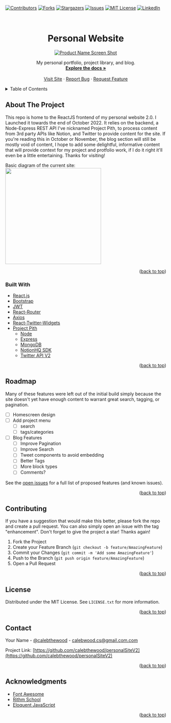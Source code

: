 <div id="top"></div>
<!--
*** Thanks for checking out the Best-README-Template. If you have a suggestion
*** that would make this better, please fork the repo and create a pull request
*** or simply open an issue with the tag "enhancement".
*** Don't forget to give the project a star!
*** Thanks again! Now go create something AMAZING! :D
-->



<!-- PROJECT SHIELDS -->
<!--
*** I'm using markdown "reference style" links for readability.
*** Reference links are enclosed in brackets [ ] instead of parentheses ( ).
*** See the bottom of this document for the declaration of the reference variables
*** for contributors-url, forks-url, etc. This is an optional, concise syntax you may use.
*** https://www.markdownguide.org/basic-syntax/#reference-style-links
-->
[![Contributors][contributors-shield]][contributors-url]
[![Forks][forks-shield]][forks-url]
[![Stargazers][stars-shield]][stars-url]
[![Issues][issues-shield]][issues-url]
[![MIT License][license-shield]][license-url]
[![LinkedIn][linkedin-shield]][linkedin-url]


<!-- PROJECT LOGO -->
<br />
<div align="center">

<h1 align="center">Personal Website</h3>

[![Product Name Screen Shot][product-screenshot]](https://s3.us-west-1.amazonaws.com/pix.ly/project-shots/personal-site-screenshot.png)

  <p align="center">
    My personal portfolio, project library, and blog.
    <br />
    <a href="https://github.com/calebthewood/personalSiteV2"><strong>Explore the docs »</strong></a>
    <br />
    <br />
    <a href="https://www.calebwood.dev/">Visit Site</a>
    ·
    <a href="https://github.com/calebthewood/personalSiteV2/issues">Report Bug</a>
    ·
    <a href="https://github.com/calebthewood/personalSiteV2/issues">Request Feature</a>
  </p>
</div>



<!-- TABLE OF CONTENTS -->
<details>
  <summary>Table of Contents</summary>
  <ol>
    <li>
      <a href="#about-the-project">About The Project</a>
      <ul>
        <li><a href="#built-with">Built With</a></li>
      </ul>
    </li>
    <li>
      <a href="#getting-started">Getting Started</a>
      <ul>
        <li><a href="#prerequisites">Prerequisites</a></li>
        <li><a href="#installation">Installation</a></li>
      </ul>
    </li>
    <li><a href="#usage">Usage</a></li>
    <li><a href="#roadmap">Roadmap</a></li>
    <li><a href="#contributing">Contributing</a></li>
    <li><a href="#license">License</a></li>
    <li><a href="#contact">Contact</a></li>
    <li><a href="#acknowledgments">Acknowledgments</a></li>
  </ol>
</details>



<!-- ABOUT THE PROJECT -->
## About The Project

This repo is home to the ReactJS frontend of my personal website 2.0. I Launched it
towards the end of October 2022. It relies on the backend, a Node-Express REST API I've nicknamed Project Pith, to process content from 3rd party APIs like Notion, and Twitter to provide content for the site. If you're reading this in October or November, the blog section will still be mostly void of content, I hope to add some delightful, informative content that will provide context for my project and protfolio work, if I do it right it'll even be a little entertaining. Thanks for visiting!

Basic diagram of the current site:
<img width="300px" src="https://s3.us-west-1.amazonaws.com/pix.ly/project-shots/simple-site-diagram.png">

<p align="right">(<a href="#top">back to top</a>)</p>



### Built With

* [React.js](https://reactjs.org/)
* [Bootstrap](https://getbootstrap.com)
* [JWT](https://jwt.io/)
* [React-Router](https://reactrouter.com/)
* [Axios](https://axios-http.com/docs/req_config)
* [React-Twitter-Widgets](https://www.npmjs.com/package/react-twitter-widgets)
* [Project Pith](https://github.com/calebthewood/ProjectPith)
  - [Node](https://nodejs.org/en/)
  - [Express](https://expressjs.com/)
  - [MongoDB](https://www.mongodb.com/atlas/database)
  - [NotionHQ SDK](https://github.com/makenotion/notion-sdk-js)
  - [Twitter API V2](https://www.npmjs.com/package/twitter-api-v2)

<p align="right">(<a href="#top">back to top</a>)</p>



<!-- ROADMAP -->
## Roadmap

Many of these features were left out of the initial build simply because the site doesn't yet have enough content to warrant great search, tagging, or pagination.

- [ ] Homescreen design
- [ ] Add project menu
    - [ ] search
    - [ ] tags/categories
- [ ] Blog Features
    - [ ] Improve Pagination
    - [ ] Improve Search
    - [ ] Tweet components to avoid embedding
    - [ ] Better Tags
    - [ ] More block types
    - [ ] Comments?

See the [open issues](https://github.com/calebthewood/personalSiteV2/issues) for a full list of proposed features (and known issues).

<p align="right">(<a href="#top">back to top</a>)</p>

<!-- CONTRIBUTING -->
## Contributing

If you have a suggestion that would make this better, please fork the repo and create a pull request. You can also simply open an issue with the tag "enhancement".
Don't forget to give the project a star! Thanks again!

1. Fork the Project
2. Create your Feature Branch (`git checkout -b feature/AmazingFeature`)
3. Commit your Changes (`git commit -m 'Add some AmazingFeature'`)
4. Push to the Branch (`git push origin feature/AmazingFeature`)
5. Open a Pull Request

<p align="right">(<a href="#top">back to top</a>)</p>

<!-- LICENSE -->
## License

Distributed under the MIT License. See `LICENSE.txt` for more information.

<p align="right">(<a href="#top">back to top</a>)</p>

<!-- CONTACT -->
## Contact

Your Name - [@calebthewood](https://twitter.com/calebthewood) - calebwood.cs@gmail.com.com

Project Link: [https://github.com/calebthewood/personalSiteV2](https://github.com/calebthewood/personalSiteV2)

<p align="right">(<a href="#top">back to top</a>)</p>



<!-- ACKNOWLEDGMENTS -->
## Acknowledgments

* [Font Awesome](https://fontawesome.com/v6/search)
* [Rithm School](https://www.rithmschool.com/)
* [Eloquent JavaScript](https://eloquentjavascript.net/)

<p align="right">(<a href="#top">back to top</a>)</p>



<!-- MARKDOWN LINKS & IMAGES -->
<!-- https://www.markdownguide.org/basic-syntax/#reference-style-links -->
[contributors-shield]: https://img.shields.io/github/contributors/calebthewood/personalSiteV2.svg?style=for-the-badge
[contributors-url]: https://github.com/calebthewood/personalSiteV2/graphs/contributors
[forks-shield]: https://img.shields.io/github/forks/calebthewood/personalSiteV2.svg?style=for-the-badge
[forks-url]: https://github.com/calebthewood/personalSiteV2/network/members
[stars-shield]: https://img.shields.io/github/stars/calebthewood/personalSiteV2.svg?style=for-the-badge
[stars-url]: https://github.com/calebthewood/personalSiteV2/stargazers
[issues-shield]: https://img.shields.io/github/issues/calebthewood/personalSiteV2.svg?style=for-the-badge
[issues-url]: https://github.com/calebthewood/personalSiteV2/issues
[license-shield]: https://img.shields.io/github/license/calebthewood/personalSiteV2.svg?style=for-the-badge
[license-url]: https://github.com/calebthewood/personalSiteV2/blob/master/LICENSE.txt
[linkedin-shield]: https://img.shields.io/badge/-LinkedIn-black.svg?style=for-the-badge&logo=linkedin&colorB=555
[linkedin-url]: https://linkedin.com/in/caleb-wood-440b37168
[product-screenshot]: https://s3.us-west-1.amazonaws.com/pix.ly/project-shots/personal-site-screenshot.png
